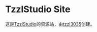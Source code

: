 # TzzlStudio Site

这是[TzzlStudio](https://www.luogu.com.cn/team/82054#main)的资源站，由[tzzl3035](https://www.luogu.com.cn/user/1030559)创建。

